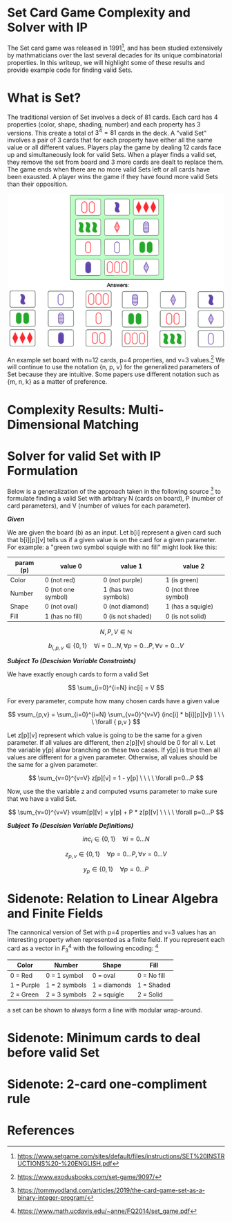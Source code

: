 # Set Card Game Complexity and Solver with IP

The Set card game was released in 1991[^1], and has been studied extensively by mathmaticians over the last several decades for its unique combinatorial properties. In this writeup, we will highlight some of these results and provide example code for finding valid Sets. 

# What is Set? 
The traditional version of Set involves a deck of 81 cards. Each card has 4 properties (color, shape, shading, number) and each property has 3 versions. This create a total of $3^4 = 81$ cards in the deck. A "valid Set" involves a pair of 3 cards that for each property have either all the same value or all different values. Players play the game by dealing 12 cards face up and simultaneously look for valid Sets. When a player finds a valid set, they remove the set from board and 3 more cards are dealt to replace them. The game ends when there are no more valid Sets left or all cards have been exausted. A player wins the game if they have found more valid Sets than their opposition. 

<p align="center">
  <img src="./docs/sets-examples.jpg" width="500"/>
</p>
 
An example set board with n=12 cards, p=4 properties, and v=3 values.[^2] We will continue to use the notation {n, p, v} for the generalized parameters of Set because they are intuitive. Some papers use different notation such as {m, n, k} as a matter of preference. 



# Complexity Results: Multi-Dimensional Matching

# Solver for valid Set with IP Formulation
Below is a generalization of the approach taken in the following source [^4] to formulate finding a valid Set with arbitrary N (cards on board), P (number of card parameters), and V (number of values for each parameter). 


<strong>*Given*</strong>

We are given the board (b) as an input. Let b[i] represent a given card such that b[i][p][v] tells us if a given value is on the card for a given parameter. For example: a "green two symbol squigle with no fill" might look like this: 

| param (p) | value 0 | value 1  | value 2 |
| ------------- | ------------- | ------------- | ------------- | 
| Color     |0 (not red) |0 (not purple)|1 (is green)|
| Number    |0 (not one symbol)|1 (has two symbols)|0 (not three symbol)|
| Shape     |0 (not oval)|0 (not diamond)|1 (has a squigle)|
| Fill      |1 (has no fill)|0 (is not shaded)|0 (is not solid)|


$$ 
N, P, V \in \mathbb{N}
$$

$$ 
b_{i,p,v} \in \{0,1\} \ \ \ \ \forall i=0...N, \forall p=0...P, \forall v=0...V
$$



<strong>*Subject To (Descision Variable Constraints)*</strong>

We have exactly enough cards to form a valid Set

$$
\sum_{i=0}^{i=N} inc[i] = V
$$

For every parameter, compute how many chosen cards have a given value

$$ 
vsum_{p,v} = \sum_{i=0}^{i=N} \sum_{v=0}^{v=V} (inc[i] * b[i][p][v]) \ \ \ \  \forall { p,v }
$$

Let z[p][v] represent which value is going to be the same for a given parameter. If all values are different, then z[p][v] should be 0 for all v. Let the variable y[p] allow branching on these two cases. If y[p] is true then all values are different for a given parameter. Otherwise, all values should be the same for a given parameter. 

$$
\sum_{v=0}^{v=V} z[p][v] = 1 - y[p] \ \ \ \ \forall p=0...P 
$$

Now, use the the variable z and computed vsums parameter to make sure that we have a valid Set. 

$$
\sum_{v=0}^{v=V} vsum[p][v] = y[p] + P * z[p][v] \ \ \ \ \forall p=0...P
$$



<strong>*Subject To (Descision Variable Definitions)*</strong>



$$
inc_{i} \in \{0,1\}  \ \ \ \  \forall i=0...N
$$

$$ 
z_{p,v} \in \{0,1\}  \ \ \ \ \forall p=0...P, \forall v=0...V
$$

$$ 
y_{p} \in \{0,1\}  \ \ \ \ \forall p=0...P
$$

# Sidenote: Relation to Linear Algebra and Finite Fields
The cannonical version of Set with p=4 properties and v=3 values has an interesting property when represented as a finite field. If you represent each card as a vector in $F^4_3$ with the following encoding: [^3]

| Color  | Number | Shape  | Fill |
| ------------- | ------------- | ------------- | ------------- |
| 0 = Red | 0 = 1 symbol  | 0 = oval  | 0 = No fill  |
| 1 = Purple  | 1 = 2 symbols  | 1 = diamonds  | 1 = Shaded   |
| 2 = Green  | 2 = 3 symbols  | 2 = squigle  | 2 = Solid  |

a set can be shown to always form a line with modular wrap-around. 

# Sidenote: Minimum cards to deal before valid Set
# Sidenote: 2-card one-compliment rule 




# References
[^1]: https://www.setgame.com/sites/default/files/instructions/SET%20INSTRUCTIONS%20-%20ENGLISH.pdf
[^2]: https://www.exodusbooks.com/set-game/9097/
[^3]: https://www.math.ucdavis.edu/~anne/FQ2014/set_game.pdf
[^4]: https://tommyodland.com/articles/2019/the-card-game-set-as-a-binary-integer-program/
